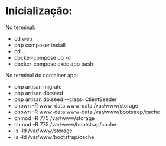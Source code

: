 # Inicialização:

No terminal:

* cd web
* php composer install
* cd ..
* docker-compose up -d
* docker-compose exec app bash

No terminal do container app:

* php artisan migrate
* php artisan db:seed
* php artisan db:seed --class=ClientSeeder
* chown -R www-data:www-data /var/www/storage
* chown -R www-data:www-data /var/www/bootstrap/cache
* chmod -R 775 /var/www/storage
* chmod -R 775 /var/www/bootstrap/cache
* ls -ld /var/www/storage
* ls -ld /var/www/bootstrap/cache

